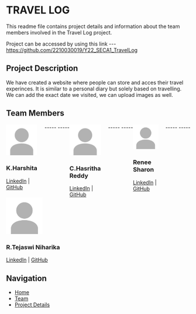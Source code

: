 # TRAVEL LOG

This readme file contains project details and information about the team members involved in the Travel Log project.

Project can be accessed by using this link --- https://github.com/2210030019/Y22_SECA1_TravelLog 

## Project Description

We have created a website where people can store and acces their travel experinces. It is similar to a personal diary but solely based on travelling. We can add the exact date we visited, we can upload images as well.

## Team Members

<div style="display: flex; flex-wrap: wrap;">
    <div style="flex: 1; margin-right: 20px;">
        <img src="images/image.jpg" alt="K.Harshita" width="100">
        <h3>K.Harshita</h3>
        <div>
            <a href="https://www.linkedin.com/in/harshita-kode-65a438289/" target="_blank">LinkedIn</a> | <a href="https://github.com/2210030019" target="_blank">GitHub</a>
        </div>
    </div>
  -----
  -----
    <div style="flex: 1; margin-right: 20px;">
        <img src="images/image.jpg" alt="C.Hasritha Reddy" width="100">
        <h3>C.Hasritha Reddy</h3>
        <div>
            <a href="LINKEDIN_URL" target="_blank">LinkedIn</a> | <a href="GITHUB_URL" target="_blank">GitHub</a>
        </div>
    </div>
    -----
    -----
    <div style="flex: 1; margin-right: 20px;">
        <img src="images/image.jpg" alt="Renee Sharon" width="100">
        <h3>Renee Sharon</h3>
        <div>
            <a href="LINKEDIN_URL" target="_blank">LinkedIn</a> | <a href="GITHUB_URL" target="_blank">GitHub</a>
        </div>
    </div>
    -----
    -----
    <div style="flex: 1; margin-right: 20px;">
        <img src="images/image.jpg" alt="R.Tejaswi Niharika" width="100">
        <h3>R.Tejaswi Niharika</h3>
        <div>
            <a href="LINKEDIN_URL" target="_blank">LinkedIn</a> | <a href="GITHUB_URL" target="_blank">GitHub</a>
        </div>
    </div>
</div>

## Navigation

- [Home](travel_log-main/client/public/index.html)
- [Team](README.md)
- [Project Details](ProjectDetails.pdf)
